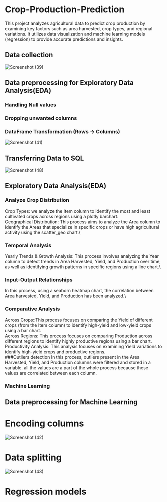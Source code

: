 # Crop-Production-Prediction
This project analyzes agricultural data to predict crop production by examining key factors such as area harvested, crop types, and regional variations. It utilizes data visualization and machine learning models (regression) to provide accurate predictions and insights.
## Data collection
![Screenshot (39)](https://github.com/user-attachments/assets/97a2ff36-1e9e-41d6-ba6a-6077e2f9f05e)
## Data preprocessing for Exploratory Data Analysis(EDA) 
### Handling Null values
### Dropping unwanted columns
### DataFrame Transformation (Rows → Columns)
![Screenshot (41)](https://github.com/user-attachments/assets/2dbdc181-815f-43cf-8da7-0c19ab49d029)
## Transferring Data to SQL
![Screenshot (48)](https://github.com/user-attachments/assets/5d115f96-dce0-4586-9c72-000b37871116)
## Exploratory Data Analysis(EDA) 
### Analyze Crop Distribution
Crop Types: we analyze the Item column to identify the most and least cultivated crops across regions using a plotly barchart.\
Geographical Distribution: This process aims to analyze the Area column to identify the Areas that specialize in specific crops or have high agricultural activity using the scatter_geo chart.\
### Temporal Analysis
Yearly Trends & Growth Analysis: This process involves analyzing the Year column to detect trends in Area Harvested, Yield, and Production over time, as well as identifying growth patterns in specific regions using a line chart.\
### Input-Output Relationships
In this process, using a seaborn heatmap chart, the correlation between Area harvested, Yield, and Production has been analyzed.\
### Comparative Analysis
Across Crops::This process focuses on comparing the Yield of different crops (from the Item column) to identify high-yield and low-yield crops using a bar chart.\
Across Regions: This process focuses on comparing Production across different regions to identify highly productive regions using a bar chart.\
Productivity Analysis: This analysis focuses on examining Yield variations to identify high-yield crops and productive regions.\
###Outliers detection
In this process, outliers present in the Area Harvested, Yield, and Production columns were filtered and stored in a variable. all the values are a part of the whole process because these
values are correlated between each column.
### Machine Learning
## Data preprocessing for Machine Learning
# Encoding columns 
![Screenshot (42)](https://github.com/user-attachments/assets/4ed66553-a3d1-477d-a890-33d2cbc7d400)
# Data splitting
![Screenshot (43)](https://github.com/user-attachments/assets/45ce749d-c765-4a5a-90c3-ba68b2eaf67b)
# Regression models









